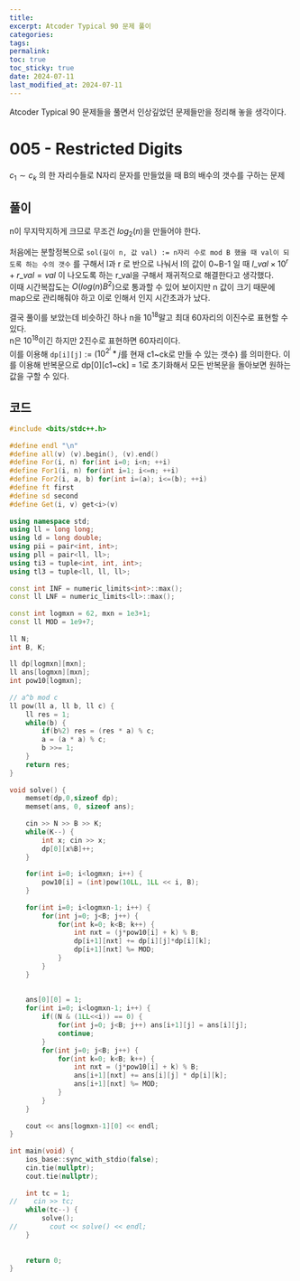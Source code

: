 ```yaml
---
title: 
excerpt: Atcoder Typical 90 문제 풀이
categories: 
tags: 
permalink: 
toc: true
toc_sticky: true
date: 2024-07-11
last_modified_at: 2024-07-11
---
```


Atcoder Typical 90 문제들을 풀면서 인상깊었던 문제들만을 정리해 놓을 생각이다.

# 005 - Restricted Digits
$c_1 \sim c_k$ 의 한 자리수들로 N자리 문자를 만들었을 때 B의 배수의 갯수를 구하는 문제

## 풀이
n이 무지막지하게 크므로 무조건 $log_2(n)$을 만들어야 한다.  

처음에는 분할정복으로 `sol(길이 n, 값 val) := n자리 수로 mod B 했을 때 val이 되도록 하는 수의 갯수` 를 구해서 l과 r 로 반으로 나눠서 l의 값이 0~B-1 일 때 $l\_val \times 10^r + r\_val = val$ 이 나오도록 하는 r_val을 구해서 재귀적으로 해결한다고 생각했다.   
이때 시간복잡도는 $O(log(n) B^2)$으로 통과할 수 있어 보이지만 n 값이 크기 때문에 map으로 관리해줘야 하고 이로 인해서 인지 시간초과가 났다.  

결국 풀이를 보았는데 비슷하긴 하나 n을 $10^18$말고 최대 60자리의 이진수로 표현할 수 있다.   
n은 $10^18$이긴 하지만 2진수로 표현하면 60자리이다.   
이를 이용해 `dp[i][j]` := ($10^{2^i} * j$를 현재 c1~ck로 만들 수 있는 갯수) 를 의미한다.
이를 이용해 반복문으로 dp[0][c1~ck] = 1로 초기화해서 모든 반복문을 돌아보면 원하는 값을 구할 수 있다.

## 코드
```cpp
#include <bits/stdc++.h>  
  
#define endl "\n"  
#define all(v) (v).begin(), (v).end()  
#define For(i, n) for(int i=0; i<n; ++i)  
#define For1(i, n) for(int i=1; i<=n; ++i)  
#define For2(i, a, b) for(int i=(a); i<=(b); ++i)  
#define ft first  
#define sd second  
#define Get(i, v) get<i>(v)  
  
using namespace std;  
using ll = long long;  
using ld = long double;  
using pii = pair<int, int>;  
using pll = pair<ll, ll>;  
using ti3 = tuple<int, int, int>;  
using tl3 = tuple<ll, ll, ll>;  
  
const int INF = numeric_limits<int>::max();  
const ll LNF = numeric_limits<ll>::max();  
  
const int logmxn = 62, mxn = 1e3+1;  
const ll MOD = 1e9+7;  
  
ll N;  
int B, K;  
  
ll dp[logmxn][mxn];  
ll ans[logmxn][mxn];  
int pow10[logmxn];  
  
// a^b mod c  
ll pow(ll a, ll b, ll c) {  
    ll res = 1;  
    while(b) {  
        if(b%2) res = (res * a) % c;  
        a = (a * a) % c;  
        b >>= 1;  
    }  
    return res;  
}  
  
void solve() {  
    memset(dp,0,sizeof dp);  
    memset(ans, 0, sizeof ans);  
  
    cin >> N >> B >> K;  
    while(K--) {  
        int x; cin >> x;  
        dp[0][x%B]++;  
    }  
  
    for(int i=0; i<logmxn; i++) {  
        pow10[i] = (int)pow(10LL, 1LL << i, B);  
    }  
  
    for(int i=0; i<logmxn-1; i++) {  
        for(int j=0; j<B; j++) {  
            for(int k=0; k<B; k++) {  
                int nxt = (j*pow10[i] + k) % B;  
                dp[i+1][nxt] += dp[i][j]*dp[i][k];  
                dp[i+1][nxt] %= MOD;  
            }  
        }  
    }  
  
  
    ans[0][0] = 1;  
    for(int i=0; i<logmxn-1; i++) {  
        if((N & (1LL<<i)) == 0) {  
            for(int j=0; j<B; j++) ans[i+1][j] = ans[i][j];  
            continue;  
        }  
        for(int j=0; j<B; j++) {  
            for(int k=0; k<B; k++) {  
                int nxt = (j*pow10[i] + k) % B;  
                ans[i+1][nxt] += ans[i][j] * dp[i][k];  
                ans[i+1][nxt] %= MOD;  
            }  
        }  
    }  
  
    cout << ans[logmxn-1][0] << endl;  
}  
  
int main(void) {  
    ios_base::sync_with_stdio(false);  
    cin.tie(nullptr);  
    cout.tie(nullptr);  
  
    int tc = 1;  
//    cin >> tc;  
    while(tc--) {  
        solve();  
//        cout << solve() << endl;  
    }  
  
  
    return 0;  
}
```